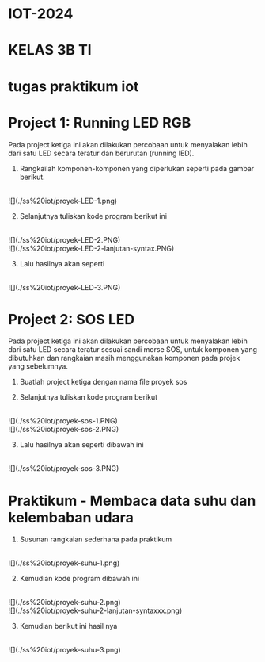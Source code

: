 # IOT-2024
# KELAS 3B TI
# tugas praktikum iot

# Project 1: Running LED RGB
Pada project ketiga ini akan dilakukan percobaan untuk menyalakan lebih dari satu LED secara teratur dan berurutan (running lED). 
1.	Rangkailah komponen-komponen yang diperlukan seperti pada gambar berikut. 
<br>
![](./ss%20iot/proyek-LED-1.png)

2. Selanjutnya tuliskan kode program berikut ini
<br>
![](./ss%20iot/proyek-LED-2.PNG)
<br>
![](./ss%20iot/proyek-LED-2-lanjutan-syntax.PNG)

3.	Lalu hasilnya akan seperti
<br>
![](./ss%20iot/proyek-LED-3.PNG)


# Project 2: SOS LED
Pada project ketiga ini akan dilakukan percobaan untuk menyalakan lebih dari satu LED secara teratur sesuai sandi morse SOS, untuk komponen yang dibutuhkan dan rangkaian masih menggunakan komponen pada projek yang sebelumnya.
1.	Buatlah project ketiga dengan nama file proyek sos

2.	Selanjutnya tuliskan kode program berikut
<br>
![](./ss%20iot/proyek-sos-1.PNG)
<br>
![](./ss%20iot/proyek-sos-2.PNG)

3. Lalu hasilnya akan seperti dibawah ini
<br>
![](./ss%20iot/proyek-sos-3.PNG)

# Praktikum - Membaca data suhu dan kelembaban udara
1.	Susunan rangkaian sederhana pada praktikum 
<br>
![](./ss%20iot/proyek-suhu-1.png)

2.	Kemudian kode program dibawah ini
<br>
![](./ss%20iot/proyek-suhu-2.png)
<br>
![](./ss%20iot/proyek-suhu-2-lanjutan-syntaxxx.png)

3.	Kemudian berikut ini hasil nya 
<br>
![](./ss%20iot/proyek-suhu-3.png)



 
